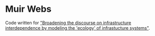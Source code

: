 # Muir Webs

Code written for ["Broadening the discourse on infrastructure interdependence by modeling the 'ecology' of infrastucture systems"](http://www.crcnetbase.com/doi/abs/10.1201/b11332-282).
